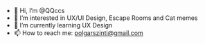 - 👋 Hi, I’m @QQccs
- 👀 I’m interested in UX/UI Design, Escape Rooms and Cat memes
- 🌱 I’m currently learning UX Design
- 📫 How to reach me: polgarszinti@gmail.com

<!---
QQccs/QQccs is a ✨ special ✨ repository because its `README.md` (this file) appears on your GitHub profile.
You can click the Preview link to take a look at your changes.
--->
